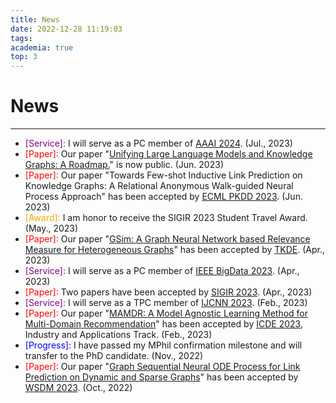```yaml
---
title: News
date: 2022-12-28 11:19:03
tags:
academia: true
top: 3
---
```


# News
----
* <font color=purple>[Service]:</font> I will serve as a PC member of [AAAI 2024](https://aaai-24.aaai.org/). (Jul., 2023)
* <font color=red>[Paper]:</font> Our paper "[Unifying Large Language Models and Knowledge Graphs: A Roadmap.](https://arxiv.org/abs/2306.08302)" is now public. (Jun. 2023)
* <font color=red>[Paper]:</font> Our paper "Towards Few-shot Inductive Link Prediction on Knowledge Graphs: A Relational Anonymous Walk-guided Neural Process Approach" has been accepted by [ECML PKDD 2023](https://2023.ecmlpkdd.org/). (Jun. 2023)
* <font color=orange>[Award]:</font> I am honor to receive the SIGIR 2023 Student Travel Award. (May., 2023)
* <font color=red>[Paper]:</font> Our paper "[GSim: A Graph Neural Network based Relevance Measure for Heterogeneous Graphs](https://arxiv.org/abs/2208.06144)" has been accepted by [TKDE](https://ieeexplore.ieee.org/). (Apr., 2023)
* <font color=purple>[Service]:</font> I will serve as a PC member of [IEEE BigData 2023](http://bigdataieee.org/BigData2023/). (Apr., 2023)
* <font color=red>[Paper]:</font> Two papers have been accepted by [SIGIR 2023](https://sigir.org/sigir2023/). (Apr., 2023)
* <font color=purple>[Service]:</font> I will serve as a TPC member of [IJCNN 2023](https://2023.ijcnn.org/). (Feb., 2023)
* <font color=red>[Paper]:</font> Our paper "[MAMDR: A Model Agnostic Learning Method for Multi-Domain Recommendation](https://arxiv.org/abs/2202.12524)" has been accepted by [ICDE 2023](https://icde2023.ics.uci.edu/), Industry and Applications Track. (Feb., 2023)
* <font color=blue>[Progress]:</font> I have passed my MPhil confirmation milestone and will transfer to the PhD candidate. (Nov., 2022)
*  <font color=red>[Paper]:</font> Our paper "[Graph Sequential Neural ODE Process for Link Prediction on Dynamic and Sparse Graphs](https://arxiv.org/abs/2211.08568)" has been accepted by [WSDM 2023](https://www.wsdm-conference.org/2023/). (Oct., 2022)